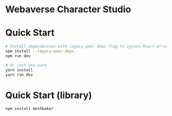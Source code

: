 # Webaverse Character Studio

# Quick Start
```bash
# Install dependencies with legacy peer deps flag to ignore React errors
npm install --legacy-peer-deps
npm run dev

# Or just use yarn
yarn install
yarn run dev
```

# Quick Start (library)
```bash
npm install meshbaker
```
